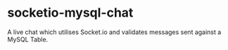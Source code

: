 # socketio-mysql-chat
A live chat which utilises Socket.io and validates messages sent against a MySQL Table.
